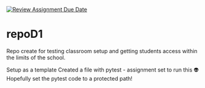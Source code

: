 [![Review Assignment Due Date](https://classroom.github.com/assets/deadline-readme-button-22041afd0340ce965d47ae6ef1cefeee28c7c493a6346c4f15d667ab976d596c.svg)](https://classroom.github.com/a/hNQYthzo)
# repoD1

Repo create for testing classroom setup and getting students access within the limits of the school.

Setup as a template
Created a file with pytest - assignment set to run this :alien:
Hopefully set the pytest code to a protected path!
